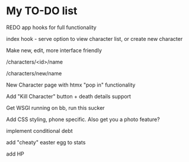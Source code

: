 # My TO-DO list

REDO app hooks for full functionality

index hook - serve option to view character list, or create new character

Make new, edit, more interface friendly

/characters/\<id\>/name

/characters/new/name

New Character page with htmx "pop in" functionality

Add "Kill Character" button + death details support

Get WSGI running on bb, run this sucker

Add CSS styling, phone specific. Also get you a photo feature?

implement conditional debt

add "cheaty" easter egg to stats

add HP
